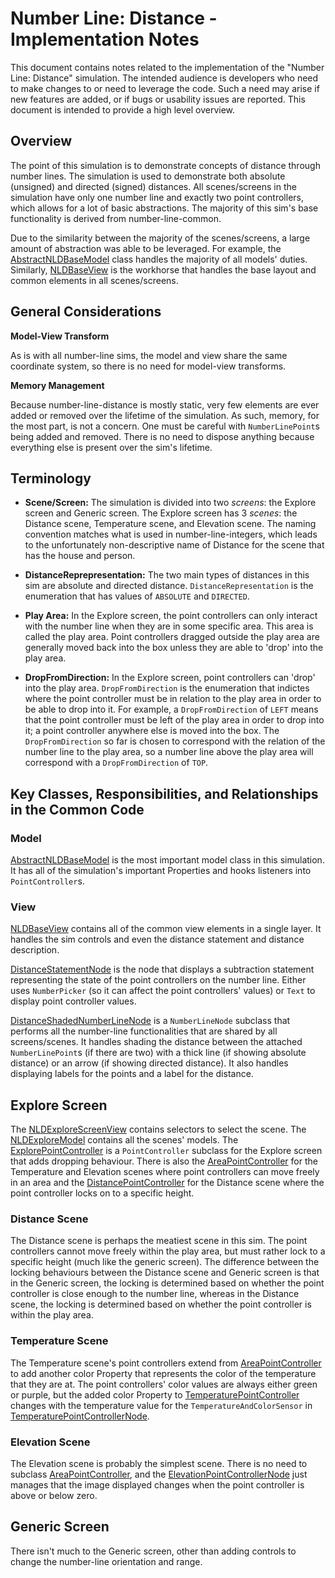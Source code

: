 # Number Line: Distance - Implementation Notes

This document contains notes related to the implementation of the "Number Line: Distance" simulation. The intended
audience is developers who need to make changes to or need to leverage the code. Such a need may arise if new features
are added, or if bugs or usability issues are reported. This document is intended to provide a high level overview.

## Overview

The point of this simulation is to demonstrate concepts of distance through number lines. The simulation is used to
demonstrate both absolute (unsigned) and directed (signed) distances. All scenes/screens in the simulation have only one
number line and exactly two point controllers, which allows for a lot of basic abstractions. The majority of this sim's
base functionality is derived from number-line-common.

Due to the similarity between the majority of the scenes/screens, a large amount of abstraction was able to be leveraged.
For example, the [AbstractNLDBaseModel](https://github.com/phetsims/number-line-distance/blob/master/js/common/model/AbstractNLDBaseModel.js)
class handles the majority of all models' duties. Similarly, [NLDBaseView](https://github.com/phetsims/number-line-distance/blob/master/js/common/view/NLDBaseView.js)
is the workhorse that handles the base layout and common elements in all scenes/screens.

## General Considerations

**Model-View Transform**

As is with all number-line sims, the model and view share the same coordinate system, so there is no need for model-view
transforms.

**Memory Management**

Because number-line-distance is mostly static, very few elements are ever added or removed over the lifetime of the
simulation. As such, memory, for the most part, is not a concern. One must be careful with `NumberLinePoint`s being added
and removed. There is no need to dispose anything because everything else is present over the sim's lifetime.

## Terminology

* **Scene/Screen:** The simulation is divided into two _screens_: the Explore screen and Generic screen. The Explore
  screen has 3 _scenes_: the Distance scene, Temperature scene, and Elevation scene. The naming convention matches what
  is used in number-line-integers, which leads to the unfortunately non-descriptive name of Distance for the scene that
  has the house and person.

* **DistanceReprepresentation:** The two main types of distances in this sim are absolute and directed distance.
  `DistanceRepresentation` is the enumeration that has values of `ABSOLUTE` and `DIRECTED`.

* **Play Area:** In the Explore screen, the point controllers can only interact with the number line when they are in
  some specific area. This area is called the play area. Point controllers dragged outside the play area are generally
  moved back into the box unless they are able to 'drop' into the play area.

* **DropFromDirection:** In the Explore screen, point controllers can 'drop' into the play area. `DropFromDirection`
  is the enumeration that indictes where the point controller must be in relation to the play area in order to be able
  to drop into it. For example, a `DropFromDirection` of `LEFT` means that the point controller must be left of the play
  area in order to drop into it; a point controller anywhere else is moved into the box. The `DropFromDirection` so far
  is chosen to correspond with the relation of the number line to the play area, so a number line above the play area
  will correspond with a `DropFromDirection` of `TOP`.

## Key Classes, Responsibilities, and Relationships in the Common Code

### Model

[AbstractNLDBaseModel](https://github.com/phetsims/number-line-distance/blob/master/js/common/model/AbstractNLDBaseModel.js)
is the most important model class in this simulation. It has all of the simulation's important Properties and hooks
listeners into `PointController`s.

### View

[NLDBaseView](https://github.com/phetsims/number-line-distance/blob/master/js/common/view/NLDBaseView.js) contains all
of the common view elements in a single layer. It handles the sim controls and even the distance statement and distance
description.

[DistanceStatementNode](https://github.com/phetsims/number-line-distance/blob/master/js/common/view/DistanceStatementNode.js)
is the node that displays a subtraction statement representing the state of the point controllers on the number line.
Either uses `NumberPicker` (so it can affect the point controllers' values) or `Text` to display point controller values.

[DistanceShadedNumberLineNode](https://github.com/phetsims/number-line-distance/blob/master/js/common/view/DistanceShadedNumberLineNode.js)
is a `NumberLineNode` subclass that performs all the number-line functionalities that are shared by all screens/scenes.
It handles shading the distance between the attached `NumberLinePoint`s (if there are two) with a thick line (if showing
absolute distance) or an arrow (if showing directed distance). It also handles displaying labels for the points and a
label for the distance.

## Explore Screen

The [NLDExploreScreenView](https://github.com/phetsims/number-line-distance/blob/master/js/explore/view/NLDExploreScreenView.js)
contains selectors to select the scene. The [NLDExploreModel](https://github.com/phetsims/number-line-distance/blob/master/js/explore/model/NLDExploreModel.js)
contains all the scenes' models. The [ExplorePointController](https://github.com/phetsims/number-line-distance/blob/master/js/explore/model/ExplorePointController.js)
is a `PointController` subclass for the Explore screen that adds dropping behaviour. There is also the [AreaPointController](https://github.com/phetsims/number-line-distance/blob/master/js/explore/model/AreaPointController.js)
for the Temperature and Elevation scenes where point controllers can move freely in an area and the [DistancePointController](https://github.com/phetsims/number-line-distance/blob/master/js/explore/model/DistancePointController.js)
for the Distance scene where the point controller locks on to a specific height.

### Distance Scene

The Distance scene is perhaps the meatiest scene in this sim. The point controllers cannot move freely within the play
area, but must rather lock to a specific height (much like the generic screen). The difference between the locking
behaviours between the Distance scene and Generic screen is that in the Generic screen, the locking is determined based
on whether the point controller is close enough to the number line, whereas in the Distance scene, the locking is
determined based on whether the point controller is within the play area.

### Temperature Scene

The Temperature scene's point controllers extend from [AreaPointController](https://github.com/phetsims/number-line-distance/blob/master/js/explore/model/AreaPointController.js)
to add another color Property that represents the color of the temperature that they are at. The point controllers' color
values are always either green or purple, but the added color Property to [TemperaturePointController](https://github.com/phetsims/number-line-distance/blob/master/js/explore/model/TemperaturePointController.js)
changes with the temperature value for the `TemperatureAndColorSensor` in [TemperaturePointControllerNode](https://github.com/phetsims/number-line-distance/blob/master/js/explore/view/TemperaturePointControllerNode.js).

### Elevation Scene

The Elevation scene is probably the simplest scene. There is no need to subclass [AreaPointController](https://github.com/phetsims/number-line-distance/blob/master/js/explore/model/AreaPointController.js),
and the [ElevationPointControllerNode](https://github.com/phetsims/number-line-distance/blob/master/js/explore/view/ElevationPointControllerNode.js)
just manages that the image displayed changes when the point controller is above or below zero.

## Generic Screen

There isn't much to the Generic screen, other than adding controls to change the number-line orientation and range.

